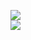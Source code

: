 [![](https://img.shields.io/badge/Made%20With-Github%20Spray-lightgrey.svg?style=for-the-badge&logo=github)](https://github.com/Annihil/github-spray#32214)  
[![](https://i.imgur.com/2DrTn0Z.gif)](https://github.com/Annihil/github-spray)